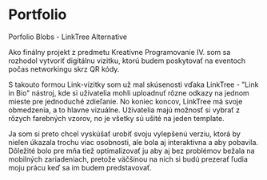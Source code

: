 # Portfolio
Porfolio Blobs - LinkTree Alternative

Ako finálny projekt z predmetu Kreatívne Programovanie IV. som sa rozhodol
vytvoriť digitálnu vizitku, ktorú budem poskytovať na eventoch počas networkingu 
skrz QR kódy. 

S takouto formou Link-vizitky som už mal skúsenosti vďaka LinkTree - "Link in Bio"
nástroj, kde si užívatelia mohli uploadnuť rôzne odkazy na jednom mieste pre jednoduché
zdieľanie. 
No koniec koncov, LinkTree má svoje obmedzenia, a to hlavne vizuálne. Užívatelia majú 
možnosť si vybrať z rôzych farebných vzorov, no je všetky sú ušité na jeden template.

Ja som si preto chcel vyskúšať urobiť svoju vylepšenú verziu, ktorá by nielen úkazala 
trochu viac osobnosti, ale bola aj interaktívna a aby pobavila.
Dôležité bolo pre mňa tiež optimalizovať ju aby aj bez problémov bežala na mobilných
zariadeniach, pretože väčšinou na nich si budú prezerať ľudia moju prácu keď sa im
budem predstavovať.




